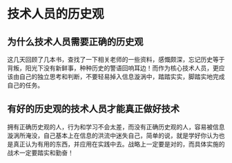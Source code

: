 # 技术人员的历史观
## 为什么技术人员需要正确的历史观
这几天回顾了几本书，查找了一下相关老师的一些资料，感慨颇深，忘记历史等于背叛，阳光下没有新鲜事，种种历史的警语回响耳边！而作为核心技术人员，更应该由自己的独立思考和判断，不要轻易掉入信息漩涡中，踏踏实实，脚踏实地完成自己的任务。
## 有好的历史观的技术人员才能真正做好技术
拥有正确历史观的人，行为和学习不会太差，而没有正确历史观的人，容易被信息漩涡所淹没，自己基本上在信息的洪流中迷失自己，简单的说，就是学好你认为也是真正认为有用的东西，并应用在实践中去。战略上一定要是对的，而具体实施的战术一定要踏实和勤奋！

